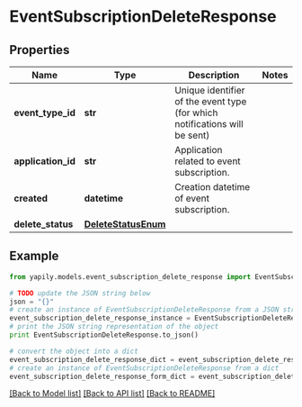 # EventSubscriptionDeleteResponse


## Properties
Name | Type | Description | Notes
------------ | ------------- | ------------- | -------------
**event_type_id** | **str** | Unique identifier of the event type (for which notifications will be sent) | 
**application_id** | **str** | Application related to event subscription. | 
**created** | **datetime** | Creation datetime of event subscription. | 
**delete_status** | [**DeleteStatusEnum**](DeleteStatusEnum.md) |  | 

## Example

```python
from yapily.models.event_subscription_delete_response import EventSubscriptionDeleteResponse

# TODO update the JSON string below
json = "{}"
# create an instance of EventSubscriptionDeleteResponse from a JSON string
event_subscription_delete_response_instance = EventSubscriptionDeleteResponse.from_json(json)
# print the JSON string representation of the object
print EventSubscriptionDeleteResponse.to_json()

# convert the object into a dict
event_subscription_delete_response_dict = event_subscription_delete_response_instance.to_dict()
# create an instance of EventSubscriptionDeleteResponse from a dict
event_subscription_delete_response_form_dict = event_subscription_delete_response.from_dict(event_subscription_delete_response_dict)
```
[[Back to Model list]](../README.md#documentation-for-models) [[Back to API list]](../README.md#documentation-for-api-endpoints) [[Back to README]](../README.md)


